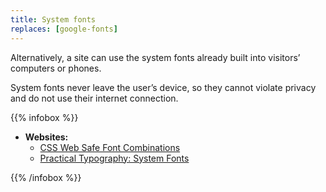 ```yaml
---
title: System fonts
replaces: [google-fonts]
---
```

Alternatively, a site can use the system fonts already built into visitors’ computers or phones.

System fonts never leave the user’s device, so they cannot violate privacy and do not use their internet connection.

{{% infobox %}}
- **Websites:**
    - [CSS Web Safe Font Combinations][css-websafe]
    - [Practical Typography: System Fonts][practical]

[css-websafe]: https://www.w3schools.com/cssref/css_websafe_fonts.asp
[practical]: https://practicaltypography.com/system-fonts.html
{{% /infobox %}}
